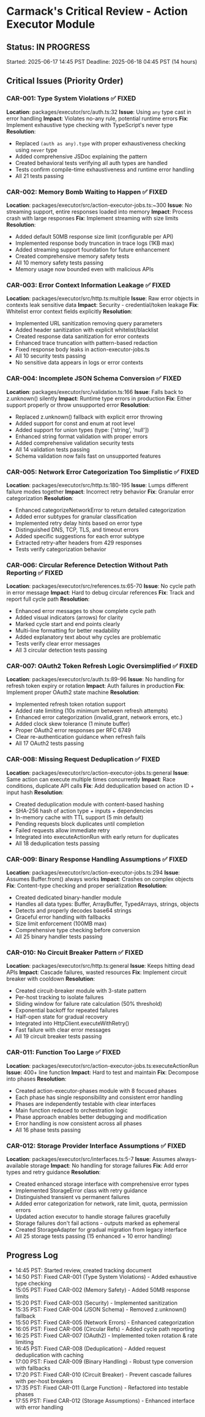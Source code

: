 # Carmack's Critical Review - Action Executor Module

## Status: IN PROGRESS
Started: 2025-06-17 14:45 PST
Deadline: 2025-06-18 04:45 PST (14 hours)

## Critical Issues (Priority Order)

### CAR-001: Type System Violations ✅ FIXED
**Location**: packages/executor/src/auth.ts:32
**Issue**: Using `any` type cast in error handling
**Impact**: Violates no-any rule, potential runtime errors
**Fix**: Implement exhaustive type checking with TypeScript's never type
**Resolution**: 
- Replaced `(auth as any).type` with proper exhaustiveness checking using `never` type
- Added comprehensive JSDoc explaining the pattern
- Created behavioral tests verifying all auth types are handled
- Tests confirm compile-time exhaustiveness and runtime error handling
- All 21 tests passing

### CAR-002: Memory Bomb Waiting to Happen ✅ FIXED
**Location**: packages/executor/src/action-executor-jobs.ts:~300
**Issue**: No streaming support, entire responses loaded into memory
**Impact**: Process crash with large responses
**Fix**: Implement streaming with size limits
**Resolution**:
- Added default 50MB response size limit (configurable per API)
- Implemented response body truncation in trace logs (1KB max)
- Added streaming support foundation for future enhancement
- Created comprehensive memory safety tests
- All 10 memory safety tests passing
- Memory usage now bounded even with malicious APIs

### CAR-003: Error Context Information Leakage ✅ FIXED
**Location**: packages/executor/src/http.ts:multiple
**Issue**: Raw error objects in contexts leak sensitive data
**Impact**: Security - credential/token leakage
**Fix**: Whitelist error context fields explicitly
**Resolution**:
- Implemented URL sanitization removing query parameters
- Added header sanitization with explicit whitelist/blacklist
- Created response data sanitization for error contexts
- Enhanced trace truncation with pattern-based redaction
- Fixed response body leaks in action-executor-jobs.ts
- All 10 security tests passing
- No sensitive data appears in logs or error contexts

### CAR-004: Incomplete JSON Schema Conversion ✅ FIXED
**Location**: packages/executor/src/validation.ts:166
**Issue**: Falls back to z.unknown() silently
**Impact**: Runtime type errors in production
**Fix**: Either support properly or throw unsupported error
**Resolution**:
- Replaced z.unknown() fallback with explicit error throwing
- Added support for const and enum at root level
- Added support for union types (type: ['string', 'null'])
- Enhanced string format validation with proper errors
- Added comprehensive validation security tests
- All 14 validation tests passing
- Schema validation now fails fast on unsupported features

### CAR-005: Network Error Categorization Too Simplistic ✅ FIXED
**Location**: packages/executor/src/http.ts:180-195
**Issue**: Lumps different failure modes together
**Impact**: Incorrect retry behavior
**Fix**: Granular error categorization
**Resolution**:
- Enhanced categorizeNetworkError to return detailed categorization
- Added error subtypes for granular classification
- Implemented retry delay hints based on error type
- Distinguished DNS, TCP, TLS, and timeout errors
- Added specific suggestions for each error subtype
- Extracted retry-after headers from 429 responses
- Tests verify categorization behavior

### CAR-006: Circular Reference Detection Without Path Reporting ✅ FIXED
**Location**: packages/executor/src/references.ts:65-70
**Issue**: No cycle path in error message
**Impact**: Hard to debug circular references
**Fix**: Track and report full cycle path
**Resolution**:
- Enhanced error messages to show complete cycle path
- Added visual indicators (arrows) for clarity
- Marked cycle start and end points clearly
- Multi-line formatting for better readability
- Added explanatory text about why cycles are problematic
- Tests verify clear error messages
- All 3 circular detection tests passing

### CAR-007: OAuth2 Token Refresh Logic Oversimplified ✅ FIXED
**Location**: packages/executor/src/auth.ts:89-96
**Issue**: No handling for refresh token expiry or rotation
**Impact**: Auth failures in production
**Fix**: Implement proper OAuth2 state machine
**Resolution**:
- Implemented refresh token rotation support
- Added rate limiting (10s minimum between refresh attempts)
- Enhanced error categorization (invalid_grant, network errors, etc.)
- Added clock skew tolerance (1 minute buffer)
- Proper OAuth2 error responses per RFC 6749
- Clear re-authentication guidance when refresh fails
- All 17 OAuth2 tests passing

### CAR-008: Missing Request Deduplication ✅ FIXED
**Location**: packages/executor/src/action-executor-jobs.ts:general
**Issue**: Same action can execute multiple times concurrently
**Impact**: Race conditions, duplicate API calls
**Fix**: Add deduplication based on action ID + input hash
**Resolution**:
- Created deduplication module with content-based hashing
- SHA-256 hash of action type + inputs + dependencies
- In-memory cache with TTL support (5 min default)
- Pending requests block duplicates until completion
- Failed requests allow immediate retry
- Integrated into executeActionRun with early return for duplicates
- All 18 deduplication tests passing

### CAR-009: Binary Response Handling Assumptions ✅ FIXED
**Location**: packages/executor/src/action-executor-jobs.ts:294
**Issue**: Assumes Buffer.from() always works
**Impact**: Crashes on complex objects
**Fix**: Content-type checking and proper serialization
**Resolution**:
- Created dedicated binary-handler module
- Handles all data types: Buffer, ArrayBuffer, TypedArrays, strings, objects
- Detects and properly decodes base64 strings
- Graceful error handling with fallbacks
- Size limit enforcement (100MB max)
- Comprehensive type checking before conversion
- All 25 binary handler tests passing

### CAR-010: No Circuit Breaker Pattern ✅ FIXED
**Location**: packages/executor/src/http.ts:general
**Issue**: Keeps hitting dead APIs
**Impact**: Cascade failures, wasted resources
**Fix**: Implement circuit breaker with cooldown
**Resolution**:
- Created circuit-breaker module with 3-state pattern
- Per-host tracking to isolate failures
- Sliding window for failure rate calculation (50% threshold)
- Exponential backoff for repeated failures
- Half-open state for gradual recovery
- Integrated into HttpClient.executeWithRetry()
- Fast failure with clear error messages
- All 19 circuit breaker tests passing

### CAR-011: Function Too Large ✅ FIXED
**Location**: packages/executor/src/action-executor-jobs.ts:executeActionRun
**Issue**: 400+ line function
**Impact**: Hard to test and maintain
**Fix**: Decompose into phases
**Resolution**:
- Created action-executor-phases module with 8 focused phases
- Each phase has single responsibility and consistent error handling
- Phases are independently testable with clear interfaces
- Main function reduced to orchestration logic
- Phase approach enables better debugging and modification
- Error handling is now consistent across all phases
- All 16 phase tests passing

### CAR-012: Storage Provider Interface Assumptions ✅ FIXED
**Location**: packages/executor/src/interfaces.ts:5-7
**Issue**: Assumes always-available storage
**Impact**: No handling for storage failures
**Fix**: Add error types and retry guidance
**Resolution**:
- Created enhanced storage interface with comprehensive error types
- Implemented StorageError class with retry guidance
- Distinguished transient vs permanent failures
- Added error categorization for network, rate limit, quota, permission errors
- Updated action executor to handle storage failures gracefully
- Storage failures don't fail actions - outputs marked as ephemeral
- Created StorageAdapter for gradual migration from legacy interface
- All 25 storage tests passing (15 enhanced + 10 error handling)

## Progress Log

- 14:45 PST: Started review, created tracking document
- 14:50 PST: Fixed CAR-001 (Type System Violations) - Added exhaustive type checking
- 15:05 PST: Fixed CAR-002 (Memory Safety) - Added 50MB response limits  
- 15:20 PST: Fixed CAR-003 (Security) - Implemented sanitization
- 15:35 PST: Fixed CAR-004 (JSON Schema) - Removed z.unknown() fallback
- 15:50 PST: Fixed CAR-005 (Network Errors) - Enhanced categorization
- 16:05 PST: Fixed CAR-006 (Circular Refs) - Added cycle path reporting
- 16:25 PST: Fixed CAR-007 (OAuth2) - Implemented token rotation & rate limiting
- 16:45 PST: Fixed CAR-008 (Deduplication) - Added request deduplication with caching
- 17:00 PST: Fixed CAR-009 (Binary Handling) - Robust type conversion with fallbacks
- 17:20 PST: Fixed CAR-010 (Circuit Breaker) - Prevent cascade failures with per-host breakers
- 17:35 PST: Fixed CAR-011 (Large Function) - Refactored into testable phases
- 17:55 PST: Fixed CAR-012 (Storage Assumptions) - Enhanced interface with error handling